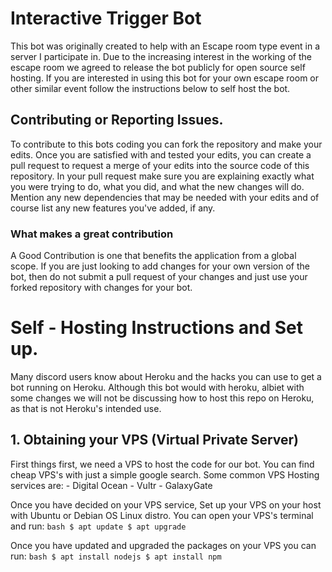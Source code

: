 # Interactive Trigger Bot

This bot was originally created to help with an Escape room type event in a server I participate in. Due to the increasing interest in the working
of the escape room we agreed to release the bot publicly for open source self hosting. If you are interested in using this bot for your own escape
room or other similar event follow the instructions below to self host the bot. 

## Contributing or Reporting Issues.

To contribute to this bots coding you can fork the repository and make your edits. Once you are satisfied with and tested your edits, you can create a
pull request to request a merge of your edits into the source code of this repository. In your pull request make sure you are explaining exactly what you 
were trying to do, what you did, and what the new changes will do. Mention any new dependencies that may be needed with your edits and of course list any 
new features you've added, if any.

### What makes a great contribution

A Good Contribution is one that benefits the application from a global scope. If you are just looking to add changes for your own version of the bot, then do not
submit a pull request of your changes and just use your forked repository with changes for your bot. 

# Self - Hosting Instructions and Set up. 

Many discord users know about Heroku and the hacks you can use to get a bot running on Heroku. Although this bot would with heroku, albiet with some changes 
we will not be discussing how to host this repo on Heroku, as that is not Heroku's intended use.

## 1. Obtaining your VPS (Virtual Private Server)

First things first, we need a VPS to host the code for our bot. You can find cheap VPS's with just a simple google search. Some common VPS Hosting services are: 
    - Digital Ocean
    - Vultr
    - GalaxyGate

Once you have decided on your VPS service, Set up your VPS on your host with Ubuntu or Debian OS Linux distro.  You can open your VPS's terminal and run: 
    ```bash
    $ apt update
    $ apt upgrade
    ```

Once you have updated and upgraded the packages on your VPS you can run: 
    ```bash
    $ apt install nodejs
    $ apt install npm
    ```

